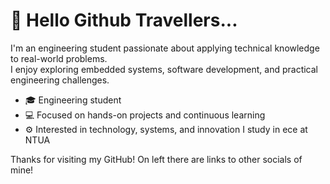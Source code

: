 # 👋 Hello Github Travellers...

I'm an engineering student passionate about applying technical knowledge to real-world problems.  
I enjoy exploring embedded systems, software development, and practical engineering challenges.

- 🎓 Engineering student  
- 💻 Focused on hands-on projects and continuous learning  
- ⚙️ Interested in technology, systems, and innovation
I study in ece at NTUA

Thanks for visiting my GitHub!
On left there are links to other socials of mine!


<!--
**nikosanag/nikosanag** is a ✨ _special_ ✨ repository because its `README.md` (this file) appears on your GitHub profile.

Here are some ideas to get you started:

- 🔭 I’m currently working on ...
- 🌱 I’m currently learning ...
- 👯 I’m looking to collaborate on ...
- 🤔 I’m looking for help with ...
- 💬 Ask me about ...
- 📫 How to reach me: ...
- 😄 Pronouns: ...
- ⚡ Fun fact: ...
-->
